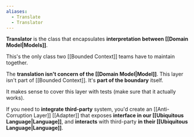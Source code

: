 ```yaml
---
aliases:
  - Translate
  - Translator
---
```

**Translator** is the class that encapsulates **interpretation between [[Domain Model|Models]]**.

This's the only class two [[Bounded Context]] teams have to maintain together.

The **translation isn't concern of the [[Domain Model|Model]]**. This layer isn't part of [[Bounded Context]]. It's **part of the boundary** itself.

It makes sense to cover this layer with tests (make sure that it actually works).

If you need to **integrate third-party** system, you'd create an [[Anti-Corruption Layer]] [[Adapter]] that exposes **interface in our [[Ubiquitous Language|Language]]**, and **interacts** with third-party **in their [[Ubiquitous Language|Language]]**.
